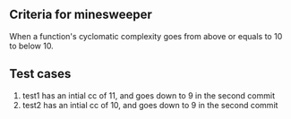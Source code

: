 
## Criteria for minesweeper

When a function's cyclomatic complexity goes from above or equals to 10 to below 10.

## Test cases

1. test1 has an intial cc of 11, and goes down to 9 in the second commit
2. test2 has an intial cc of 10, and goes down to 9 in the second commit

